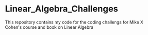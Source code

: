 # Linear_Algebra_Challenges
This repository contains my code for the coding challengs for Mike X Cohen's course and book on Linear Algebra 
